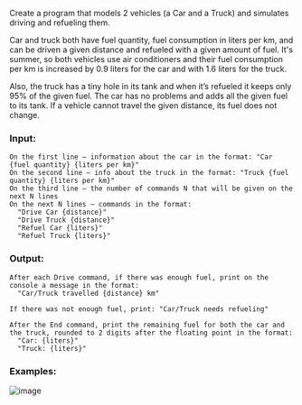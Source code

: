 Create a program that models 2 vehicles (a Car and a Truck) and simulates driving and refueling them.

Car and truck both have fuel quantity, fuel consumption in liters per km, and can be driven a given distance and refueled with a given amount of fuel. It's summer, so both vehicles use air conditioners and their fuel consumption per km is increased by 0.9 liters for the car and with 1.6 liters for the truck.

Also, the truck has a tiny hole in its tank and when it’s refueled it keeps only 95% of the given fuel. The car has no problems and adds all the given fuel to its tank. If a vehicle cannot travel the given distance, its fuel does not change.

### Input:

	On the first line – information about the car in the format: "Car {fuel quantity} {liters per km}"
	On the second line – info about the truck in the format: "Truck {fuel quantity} {liters per km}"
	On the third line – the number of commands N that will be given on the next N lines
	On the next N lines – commands in the format:
	  "Drive Car {distance}"
	  "Drive Truck {distance}"
	  "Refuel Car {liters}"
	  "Refuel Truck {liters}"

### Output:

	After each Drive command, if there was enough fuel, print on the console a message in the format:
	  "Car/Truck travelled {distance} km"
	  
	If there was not enough fuel, print: "Car/Truck needs refueling"
	
	After the End command, print the remaining fuel for both the car and the truck, rounded to 2 digits after the floating point in the format:
	  "Car: {liters}"
	  "Truck: {liters}"

### Examples:

![image](https://user-images.githubusercontent.com/45227327/223539780-570a0ec3-168a-4f30-aa72-425df2655957.png)
